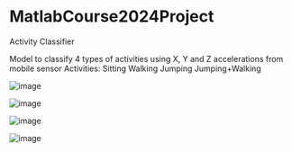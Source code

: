# MatlabCourse2024Project
Activity Classifier

Model to classify 4 types of activities using X, Y and Z accelerations from mobile sensor
Activities:
Sitting
Walking
Jumping
Jumping+Walking

![image](https://github.com/Christian74D/MatlabCourse2024Project/assets/112863270/46b52feb-8e4e-4529-8365-df94b59eb641)

![image](https://github.com/Christian74D/MatlabCourse2024Project/assets/112863270/1e975818-fb90-453d-b24e-df4bb7edd4b8)

![image](https://github.com/Christian74D/MatlabCourse2024Project/assets/112863270/94c5b4a6-7ecc-4f88-8fc0-9f7d20e197e1)

![image](https://github.com/Christian74D/MatlabCourse2024Project/assets/112863270/638a9f0d-5bef-493a-a4f4-5268e03a8ce3)


